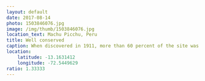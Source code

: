 ```yaml
---
layout: default
date: 2017-08-14
photo: 1503846076.jpg
image: /img/thumb/1503846076.jpg
location_text: Machu Picchu, Peru
title: Well conserved
caption: When discovered in 1911, more than 60 percent of the site was still intact.!
location:
    latitude: -13.1631412
    longitude: -72.5449629
ratio: 1.33333
---
```

